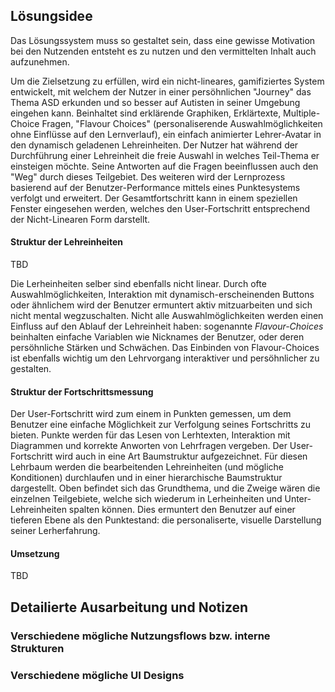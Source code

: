## Lösungsidee

Das Lösungssystem muss so gestaltet sein, dass eine gewisse Motivation bei den Nutzenden entsteht es zu nutzen und den vermittelten Inhalt auch aufzunehmen. 

Um die Zielsetzung zu erfüllen, wird ein nicht-lineares, gamifiziertes System entwickelt, mit welchem der Nutzer in einer persöhnlichen "Journey" das Thema ASD erkunden und so besser auf Autisten in seiner Umgebung eingehen kann. Beinhaltet sind erklärende Graphiken, Erklärtexte, Multiple-Choice Fragen, "Flavour Choices" (personaliserende Auswahlmöglichkeiten ohne Einflüsse auf den Lernverlauf), ein einfach animierter Lehrer-Avatar in den dynamisch geladenen Lehreinheiten. Der Nutzer hat während der Durchführung einer Lehreinheit die freie Auswahl in welches Teil-Thema er einsteigen möchte. Seine Antworten auf die Fragen beeinflussen auch den "Weg" durch dieses Teilgebiet. Des weiteren wird der Lernprozess basierend auf der Benutzer-Performance mittels eines Punktesystems verfolgt und erweitert. Der Gesamtfortschritt kann in einem speziellen Fenster eingesehen werden, welches den User-Fortschritt entsprechend der Nicht-Linearen Form darstellt.

#### Struktur der Lehreinheiten

TBD

Die Lerheinheiten selber sind ebenfalls nicht linear. Durch ofte Auswahlmöglichkeiten, Interaktion mit dynamisch-erscheinenden Buttons oder ähnlichem wird der Benutzer ermuntert aktiv mitzuarbeiten und sich nicht mental wegzuschalten. Nicht alle Auswahlmöglichkeiten werden einen Einfluss auf den Ablauf der Lehreinheit haben: sogenannte *Flavour-Choices* beinhalten einfache Variablen wie Nicknames der Benutzer, oder deren persöhnliche Stärken und Schwächen. Das Einbinden von Flavour-Choices ist ebenfalls wichtig um den Lehrvorgang interaktiver und persöhnlicher zu gestalten.

#### Struktur der Fortschrittsmessung

Der User-Fortschritt wird zum einem in Punkten gemessen, um dem Benutzer eine einfache Möglichkeit zur Verfolgung seines Fortschritts zu bieten. Punkte werden für das Lesen von Lerhtexten, Interaktion mit Diagrammen und korrekte Anworten von Lehrfragen vergeben. Der User-Fortschritt wird auch in eine Art Baumstruktur aufgezeichnet. Für diesen Lehrbaum werden die bearbeitenden Lehreinheiten (und mögliche Konditionen) durchlaufen und in einer hierarchische Baumstruktur dargestellt. Oben befindet sich das Grundthema, und die Zweige wären die einzelnen Teilgebiete, welche sich wiederum in Lerheinheiten und Unter-Lehreinheiten spalten können. Dies ermuntert den Benutzer auf einer tieferen Ebene als den Punktestand: die personaliserte, visuelle Darstellung seiner Lerherfahrung.

#### Umsetzung

TBD 

## Detailierte Ausarbeitung und Notizen

### Verschiedene mögliche Nutzungsflows bzw. interne Strukturen
### Verschiedene mögliche UI Designs
